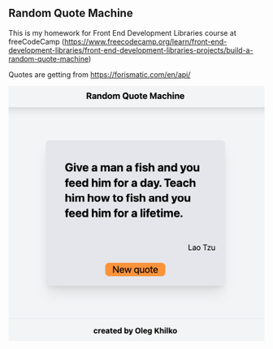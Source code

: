 ## Random Quote Machine

This is my homework for Front End Development Libraries course at freeCodeCamp (https://www.freecodecamp.org/learn/front-end-development-libraries/front-end-development-libraries-projects/build-a-random-quote-machine)

Quotes are getting from https://forismatic.com/en/api/

<p align="center"><img src="img.png"></p>
